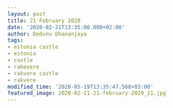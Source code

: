 ```yaml
---
layout: post
title: 21 February 2020
date: '2020-02-21T13:35:00.000+02:00'
author: Dedunu Dhananjaya
tags:
- estonia castle
- estonia
- castle
- rakevere
- rakvere castle
- rakvere
modified_time: '2020-05-19T13:35:47.568+03:00'
featured_image: 2020-02-21-21-february-2020_21.jpg
---
```

